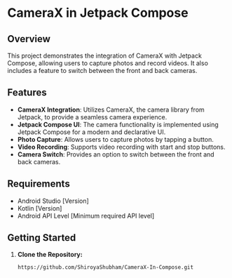 # CameraX in Jetpack Compose

## Overview

This project demonstrates the integration of CameraX with Jetpack Compose, allowing users to capture photos and record videos. It also includes a feature to switch between the front and back cameras.

## Features

- **CameraX Integration**: Utilizes CameraX, the camera library from Jetpack, to provide a seamless camera experience.
- **Jetpack Compose UI**: The camera functionality is implemented using Jetpack Compose for a modern and declarative UI.
- **Photo Capture**: Allows users to capture photos by tapping a button.
- **Video Recording**: Supports video recording with start and stop buttons.
- **Camera Switch**: Provides an option to switch between the front and back cameras.

## Requirements

- Android Studio [Version]
- Kotlin [Version]
- Android API Level [Minimum required API level]

## Getting Started

1. **Clone the Repository:**

   ```bash
   https://github.com/ShiroyaShubham/CameraX-In-Compose.git
